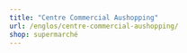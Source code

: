 ```yaml
---
title: "Centre Commercial Aushopping"
url: /englos/centre-commercial-aushopping/
shop: supermarché
---
```


